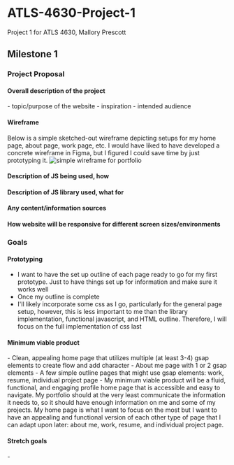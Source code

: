 # ATLS-4630-Project-1
Project 1 for ATLS 4630, Mallory Prescott

<h2>Milestone 1</h2>
<h3>Project Proposal</h3>
<h4>Overall description of the project</h4>
- topic/purpose of the website
- inspiration
- intended audience
<h4>Wireframe</h4>
Below is a simple sketched-out wireframe depicting setups for my home page, about page, work page, etc. I would have liked to have developed a concrete wireframe in Figma, 
but I figured I could save time by just prototyping it. 
<img src="https://github.com/user-attachments/assets/16433037-2c11-46e1-8d22-080dcf0ff770" alt="simple wireframe for portfolio">
<h4>Description of JS being used, how</h4>
<h4>Description of JS library used, what for</h4>
<h4>Any content/information sources</h4>
<h4>How website will be responsive for different screen sizes/environments</h4>
<h3>Goals</h3>
<h4>Prototyping</h4>
<ul>
  <li>I want to have the set up outline of each page ready to go for my first prototype. Just to have things set up for information and make sure it works well</li>
  <li>Once my outline is complete </li>
  <li>I'll likely incorporate some css as I go, particularly for the general page setup, however, this is less important to me than the library implementation, functional javascript, and HTML outline. Therefore, I will focus on the full implementation of css last</li>
</ul>

<h4>Minimum viable product</h4>
- Clean, appealing home page that utilizes multiple (at least 3-4) gsap elements to create flow and add character
- About me page with 1 or 2 gsap elements
- A few simple outline pages that might use gsap elements: work, resume, individual project page
- My minimum viable product will be a fluid, functional, and engaging profile home page that is accessible and easy to navigate. My portfolio should at the very least communicate the information it needs to, so it should have enough information on me and some of my projects. My home page is what I want to focus on the most but I want to have an appealing and functional version of each other type of page that I can adapt upon later: about me, work, resume, and individual project page. 

<h4>Stretch goals</h4>
- 
